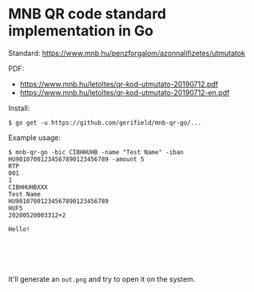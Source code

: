 # MNB QR code standard implementation in Go

Standard: https://www.mnb.hu/penzforgalom/azonnalifizetes/utmutatok

PDF:
- https://www.mnb.hu/letoltes/qr-kod-utmutato-20190712.pdf
- https://www.mnb.hu/letoltes/qr-kod-utmutato-20190712-en.pdf


Install:
```
$ go get -u https://github.com/gerifield/mnb-qr-go/...
```


Example usage:
```
$ mnb-qr-go -bic CIBHHUHB -name "Test Name" -iban HU90107001234567890123456789 -amount 5
RTP
001
1
CIBHHUHBXXX
Test Name
HU90107001234567890123456789
HUF5
20200520003312+2

Hello!






```

It'll generate an `out.png` and try to open it on the system.

